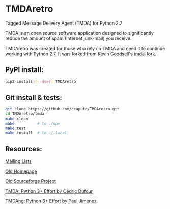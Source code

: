 # TMDAretro
Tagged Message Delivery Agent (TMDA) for Python 2.7

TMDA is an open source software application designed to significantly reduce the amount of spam (Internet junk-mail) you receive.

TMDAretro was created for those who rely on TMDA and need it to continue working with Python 2.7. It was forked from Kevin Goodsell's [tmda-fork](https://github.com/KevinGoodsell/tmda-fork).

## PyPI install:

```sh
pip2 install [--user] TMDAretro
```

## Git install & tests:

```sh
git clone https://github.com/ccaputo/TMDAretro.git
cd TMDAretro/tmda
make clean
make          # to ./env
make test
make install  # to ~/.local
```

## Resources:

[Mailing Lists](https://sf.net/p/tmda/mailman/)

[Old Homepage](http://tmda.net)

[Old Sourceforge Project](http://sf.net/projects/tmda)

[TMDA: Python 3+ Effort by Cédric Dufour](https://github.com/cedric-dufour/tmda)

[TMDAng: Python 3+ Effort by Paul Jimenez](https://github.com/pjz/TMDAng)
